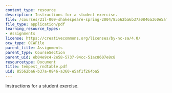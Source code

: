 ```yaml
---
content_type: resource
description: Instructions for a student exercise.
file: /courses/21l-009-shakespeare-spring-2004/85562ba6b37a0846a360e5af1f264ba5_tempest_rndtable.pdf
file_type: application/pdf
learning_resource_types:
- Assignments
license: https://creativecommons.org/licenses/by-nc-sa/4.0/
ocw_type: OCWFile
parent_title: Assignments
parent_type: CourseSection
parent_uid: eb04e9c4-2e58-5737-94cc-51ac8607e8c8
resourcetype: Document
title: tempest_rndtable.pdf
uid: 85562ba6-b37a-0846-a360-e5af1f264ba5
---
```

Instructions for a student exercise.